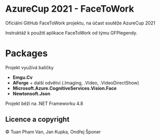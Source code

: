 # AzureCup 2021 - FaceToWork

Oficiální GitHub FaceToWork projektu, na účast soutěže AzureCup 2021

Instruktáž k použití aplikace FaceToWork od týmu GFPlegendy.


# Packages
Projekt využívá balíčky 

* **Emgu.Cv**
* **AForge** + další odvětví (.Imaging, .Video, .VideoDirectShow)
* **Microsoft.Azure.CognitiveServices.Vision.Face**
* **Newtonsoft.Json**


Projekt běží na .NET Frameworku 4.8



## Licence a copyright

© Tuan Pham Van, Jan Kupka, Ondřej Šponer
